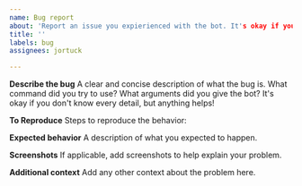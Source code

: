```yaml
---
name: Bug report
about: 'Report an issue you expierienced with the bot. It's okay if you don't have a ton of details about what caused the issue but anything helps!'
title: ''
labels: bug
assignees: jortuck

---
```


**Describe the bug**
A clear and concise description of what the bug is. What command did you try to use? What arguments did you give the bot? It's okay if you don't know every detail, but anything helps!

**To Reproduce** 
Steps to reproduce the behavior:

**Expected behavior**
A  description of what you expected to happen.

**Screenshots**
If applicable, add screenshots to help explain your problem.

**Additional context**
Add any other context about the problem here.
